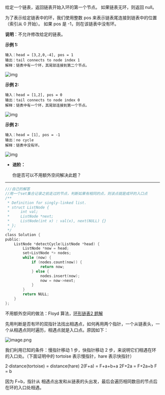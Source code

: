 给定一个链表，返回链表开始入环的第一个节点。 如果链表无环，则返回 null。

为了表示给定链表中的环，我们使用整数 pos 来表示链表尾连接到链表中的位置（索引从 0 开始）。 如果 pos 是 -1，则在该链表中没有环。

**说明**：不允许修改给定的链表。

**示例 1:**

```
输入：head = [3,2,0,-4], pos = 1
输出：tail connects to node index 1
解释：链表中有一个环，其尾部连接到第二个节点。
```

![img](https://assets.leetcode-cn.com/aliyun-lc-upload/uploads/2018/12/07/circularlinkedlist.png)

**示例 2:**

```
输入：head = [1,2], pos = 0
输出：tail connects to node index 0
解释：链表中有一个环，其尾部连接到第一个节点。
```

![img](https://assets.leetcode-cn.com/aliyun-lc-upload/uploads/2018/12/07/circularlinkedlist_test2.png)

**示例 2:**

```
输入：head = [1], pos = -1
输出：no cycle
解释：链表中没有环。
```

![img](https://assets.leetcode-cn.com/aliyun-lc-upload/uploads/2018/12/07/circularlinkedlist_test3.png)

- **进阶：**

  你是否可以不用额外空间解决此题？

------

```C
///自己的解答
//用一个set集合记录之前走过的节点，判断如果有相同的点，则该点就是成环的入口点
/**
 * Definition for singly-linked list.
 * struct ListNode {
 *     int val;
 *     ListNode *next;
 *     ListNode(int x) : val(x), next(NULL) {}
 * };
 */
class Solution {
public:
    ListNode *detectCycle(ListNode *head) {
        ListNode *now = head;
        set<ListNode *> nodes;
        while (now) {
            if (nodes.count(now)) {
                return now;
            } else {
                nodes.insert(now);
                now = now->next;
            }
        }
        return NULL;
    }
};
```

不用额外空间的做法：Floyd 算法，[环形链表2 题解](https://leetcode-cn.com/problems/linked-list-cycle-ii/)

先用判断是否有环的双指针法找出相遇点，如何再用两个指针，一个从链表头，一个从相遇点同时遍历，相遇点就是入口点。原因如下：

![image.png](https://pic.leetcode-cn.com/99987d4e679fdfbcfd206a4429d9b076b46ad09bd2670f886703fb35ef130635-image.png)

我们利用已知的条件：慢指针移动 1 步，快指针移动 2 步，来说明它们相遇在环的入口处。（下面证明中的 tortoise 表示慢指针，hare 表示快指针）

2⋅distance(tortoise) = distance(hare)
						2(F+a) = F+a+b+a
						2F+2a = F+2a+b
								F = b

因为 F=b，指针从 相遇点出发和从链表的头出发，最后会遍历相同数目的节点后在环的入口处相遇。

